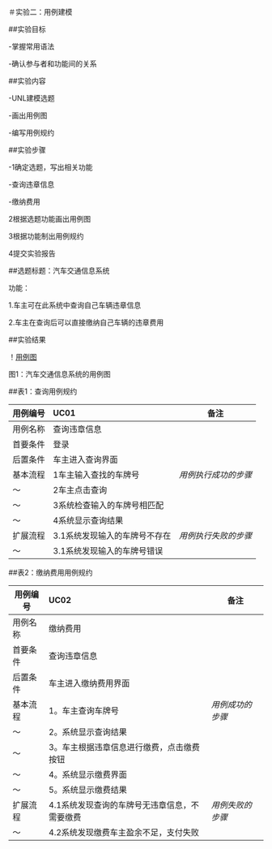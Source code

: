 ＃实验二：用例建模


##实验目标

-掌握常用语法

-确认参与者和功能间的关系


##实验内容

-UNL建模选题

-画出用例图

-编写用例规约


##实验步骤

-1确定选题，写出相关功能

-查询违章信息

-缴纳费用

2根据选题功能画出用例图

3根据功能制出用例规约

4提交实验报告


##选题标题：汽车交通信息系统

功能：

1.车主可在此系统中查询自己车辆违章信息

2.车主在查询后可以直接缴纳自己车辆的违章费用


##实验结果


！[用例图](./lab2_UseCaseDiagram.jpg)

图1：汽车交通信息系统的用例图


##表1：查询用例规约


用例编号  | UC01 | 备注  
-|:-|-  
用例名称| 查询违章信息| 
首要条件| 登录|
后置条件| 车主进入查询界面|  
基本流程| 1车主输入查找的车牌号| *用例执行成功的步骤*
〜| 2车主点击查询|
〜| 3系统检查输入的车牌号相匹配|  
〜| 4系统显示查询结果|
扩展流程| 3.1系统发现输入的车牌号不存在| *用例执行失败的步骤*
〜| 3.1系统发现输入的车牌号错误|



##表2：缴纳费用用例规约


用例编号  | UC02 | 备注  
-|:-|-  
用例名称| 缴纳费用 |   
首要条件| 查询违章信息 |  
后置条件| 车主进入缴纳费用界面 |   
基本流程| 1。车主查询车牌号| *用例成功的步骤*    
〜| 2。系统显示查询结果|
〜| 3。车主根据违章信息进行缴费，点击缴费按钮|    
〜| 4。系统显示缴费界面 |
〜| 5。系统显示缴费结果|
扩展流程| 4.1系统发现查询的车牌号无违章信息，不需要缴费| *用例失败的步骤*
〜| 4.2系统发现缴费车主盈余不足，支付失败|
